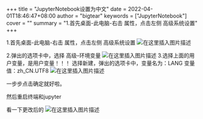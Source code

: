 +++
title = "JupyterNotebook设置为中文"
date = 2022-04-01T18:46:47+08:00
author = "bigtear"
keywords = ["JupyterNotebook"]
cover = ""
summary = "1.首先桌面-此电脑-右击 属性，点击左侧 高级系统设置"
+++

1.首先桌面-此电脑-右击 属性，点击左侧 高级系统设置
![在这里插入图片描述](images/JupyterNotebook%E8%AE%BE%E7%BD%AE%E4%B8%BA%E4%B8%AD%E6%96%87.assets/2020073109463182.png)

2.弹出的选项卡中，选择 高级–环境变量
![在这里插入图片描述](images/JupyterNotebook%E8%AE%BE%E7%BD%AE%E4%B8%BA%E4%B8%AD%E6%96%87.assets/watermark,type_ZmFuZ3poZW5naGVpdGk,shadow_10,text_aHR0cHM6Ly9ibG9nLmNzZG4ubmV0L0JpZ0RhdGFfQW5hbHlzaXM=,size_16,color_FFFFFF,t_70.png)
3.选择上面的用户变量，是用户变量！！！
选择新建，弹出的选项卡中，变量名为：LANG 变量值：zh_CN.UTF8
![在这里插入图片描述](images/JupyterNotebook%E8%AE%BE%E7%BD%AE%E4%B8%BA%E4%B8%AD%E6%96%87.assets/watermark,type_ZmFuZ3poZW5naGVpdGk,shadow_10,text_aHR0cHM6Ly9ibG9nLmNzZG4ubmV0L0JpZ0RhdGFfQW5hbHlzaXM=,size_16,color_FFFFFF,t_70-16477698170681.png)

一步步点击确定就好啦。

然后重启终端和jupyter

看一下更改后的
![在这里插入图片描述](images/JupyterNotebook%E8%AE%BE%E7%BD%AE%E4%B8%BA%E4%B8%AD%E6%96%87.assets/watermark,type_ZmFuZ3poZW5naGVpdGk,shadow_10,text_aHR0cHM6Ly9ibG9nLmNzZG4ubmV0L0JpZ0RhdGFfQW5hbHlzaXM=,size_16,color_FFFFFF,t_70-16477698170682.png)